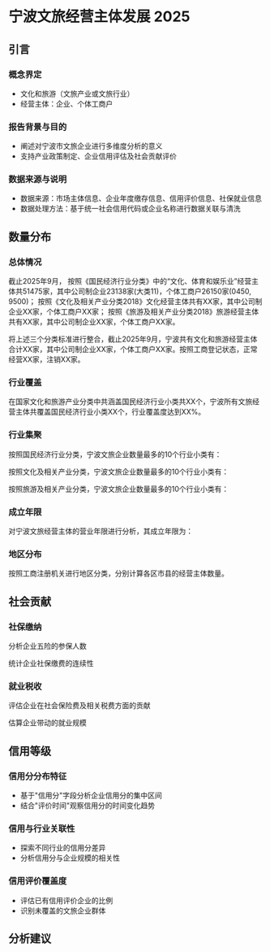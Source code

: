 # 宁波文旅经营主体发展 2025

## 引言

### 概念界定

- 文化和旅游（文旅产业或文旅行业）
- 经营主体：企业、个体工商户

### 报告背景与目的

- 阐述对宁波市文旅企业进行多维度分析的意义
- 支持产业政策制定、企业信用评估及社会贡献评价

### 数据来源与说明

- 数据来源：市场主体信息、企业年度缴存信息、信用评价信息、社保就业信息
- 数据处理方法：基于统一社会信用代码或企业名称进行数据关联与清洗

## 数量分布

### 总体情况

截止2025年9月，
按照《国民经济行业分类》中的“文化、体育和娱乐业”经营主体共51475家，其中公司制企业23138家(大类11)，个体工商户26150家(0450, 9500)；
按照《文化及相关产业分类2018》文化经营主体共有XX家，其中公司制企业XX家，个体工商户XX家；
按照《旅游及相关产业分类2018》旅游经营主体共有XX家，其中公司制企业XX家，个体工商户XX家。

将上述三个分类标准进行整合，截止2025年9月，宁波共有文化和旅游经营主体合计XX家，其中公司制企业XX家，个体工商户XX家。按照工商登记状态，正常经营XX家，注销XX家。

### 行业覆盖

在国家文化和旅游产业分类中共涵盖国民经济行业小类共XX个，宁波所有文旅经营主体共覆盖国民经济行业小类XX个，行业覆盖度达到XX%。

### 行业集聚

按照国民经济行业分类，宁波文旅企业数量最多的10个行业小类有：

按照文化及相关产业分类，宁波文旅企业数量最多的10个行业小类有：

按照旅游及相关产业分类，宁波文旅企业数量最多的10个行业小类有：

### 成立年限

对宁波文旅经营主体的营业年限进行分析，其成立年限为：

### 地区分布

按照工商注册机关进行地区分类，分别计算各区市县的经营主体数量。

## 社会贡献

### 社保缴纳

分析企业五险的参保人数

统计企业社保缴费的连续性

### 就业税收

评估企业在社会保险费及相关税费方面的贡献

估算企业带动的就业规模

## 信用等级

### 信用分分布特征

- 基于"信用分"字段分析企业信用分的集中区间
- 结合"评价时间"观察信用分的时间变化趋势

### 信用与行业关联性

- 探索不同行业的信用分差异
- 分析信用分与企业规模的相关性

### 信用评价覆盖度

- 评估已有信用评价企业的比例
- 识别未覆盖的文旅企业群体

## 分析建议
